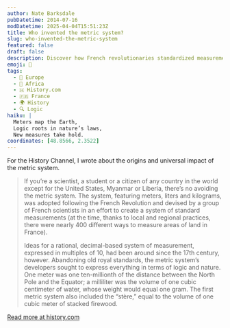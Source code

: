 ```yaml
---
author: Nate Barksdale
pubDatetime: 2014-07-16
modDatetime: 2025-04-04T15:51:23Z
title: Who invented the metric system?
slug: who-invented-the-metric-system
featured: false
draft: false
description: Discover how French revolutionaries standardized measurements and gave us the metric system, simplifying everything from science to daily life.
emoji: 📏
tags:
  - 🍷 Europe
  - 🦁 Africa
  - 🇭 History.com
  - 🇫🇷 France
  - 🌍 History
  - 🔍 Logic
haiku: |
  Meters map the Earth,  
  Logic roots in nature’s laws,  
  New measures take hold.
coordinates: [48.8566, 2.3522]
---
```


For the History Channel, I wrote about the origins and universal impact of the metric system.

> If you’re a scientist, a student or a citizen of any country in the world except for the United States, Myanmar or Liberia, there’s no avoiding the metric system. The system, featuring meters, liters and kilograms, was adopted following the French Revolution and devised by a group of French scientists in an effort to create a system of standard measurements (at the time, thanks to local and regional practices, there were nearly 400 different ways to measure areas of land in France).
>
> Ideas for a rational, decimal-based system of measurement, expressed in multiples of 10, had been around since the 17th century, however. Abandoning old royal standards, the metric system’s developers sought to express everything in terms of logic and nature. One meter was one ten-millionth of the distance between the North Pole and the Equator; a milliliter was the volume of one cubic centimeter of water, whose weight would equal one gram. The first metric system also included the “stère,” equal to the volume of one cubic meter of stacked firewood.

[Read more at history.com](https://www.history.com/news/who-invented-the-metric-system)
